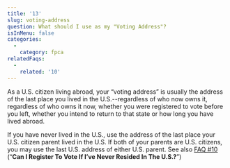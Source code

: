 ```yaml
---
title: '13'
slug: voting-address
question: What should I use as my "Voting Address"?
isInMenu: false
categories:
  - 
    category: fpca
relatedFaqs:
  - 
    related: '10'
---
```

As a U.S. citizen living abroad, your “voting address” is usually the address of the last place you lived in the U.S.--regardless of who now owns it, regardless of who owns it now, whether you were registered to vote before you left, whether you intend to return to that state or how long you have lived abroad.

If you have never lived in the U.S., use the address of the last place your U.S. citizen parent lived in the U.S. If both of your parents are U.S. citizens, you may use the last U.S. address of either U.S. parent. See also [FAQ #10](/faqs/10) (“**Can I Register To Vote If I’ve Never Resided In The U.S.?**”)
